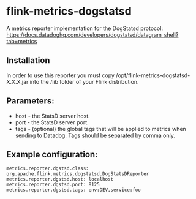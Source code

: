 # flink-metrics-dogstatsd
A metrics reporter implementation for the DogStatsd protocol:
https://docs.datadoghq.com/developers/dogstatsd/datagram_shell?tab=metrics

## Installation
In order to use this reporter you must copy /opt/flink-metrics-dogstatsd-X.X.X.jar into the /lib folder of your Flink distribution.

## Parameters:

- host - the StatsD server host.
- port - the StatsD server port.
- tags - (optional) the global tags that will be applied to metrics when sending to Datadog. Tags should be separated by comma only. 

## Example configuration:
```
metrics.reporter.dgstsd.class: org.apache.flink.metrics.dogstatsd.DogStatsDReporter
metrics.reporter.dgstsd.host: localhost
metrics.reporter.dgstsd.port: 8125
metrics.reporter.dgstsd.tags: env:DEV,service:foo
```